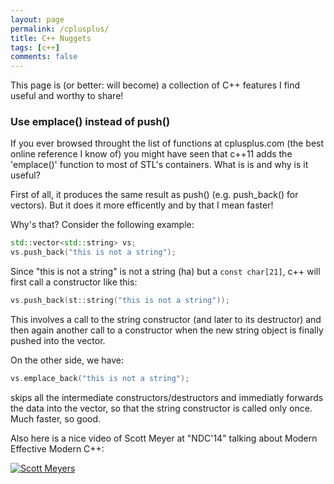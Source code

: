 ```yaml
---
layout: page
permalink: /cplusplus/
title: C++ Nuggets
tags: [c++]
comments: false
---
```


This page is (or better: will become) a collection of C++ features I find useful and worthy to share!

### Use emplace() instead of push()
If you ever browsed throught the list of functions at cplusplus.com (the best online reference I know of) you might have seen that c++11 adds the 'emplace()' function to most of STL's containers. What is is and why is it useful?

First of all, it produces the same result as push() (e.g. push_back() for vectors).
But it does it more efficently and by that I mean faster!

Why's that? Consider the following example:

```c++
std::vector<std::string> vs;
vs.push_back("this is not a string");
```

Since "this is not a string" is not a string (ha) but a ```const char[21]```, c++ will first call a constructor like this:
```c++
vs.push_back(st::string("this is not a string"));
```

This involves a call to the string constructor (and later to its destructor) and then again another call to a constructor when the new string object is finally pushed into the vector.

On the other side, we have:

```c++
vs.emplace_back("this is not a string");
```

skips all the intermediate constructors/destructors and immediatly forwards the data into the vector, so that the string constructor is called only once. Much faster, so good.


Also here is a nice video of Scott Meyer at "NDC'14" talking about Modern Effective Modern C++:


[![Scott Meyers](http://img.youtube.com/vi/IqVZG6jWXvs/0.jpg)](https://vimeo.com/97318797 "Scott Meyers - Modern Effective C++")
